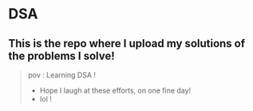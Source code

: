 # DSA

## This is the repo where I upload my solutions of the problems I solve!

> pov : Learning DSA !
>
>
> + Hope I laugh at these efforts, on one fine day!
> + lol !

